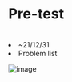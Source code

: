 # Pre-test
<br>
<li> ~21/12/31 
<li> Problem list


![image](https://user-images.githubusercontent.com/22653103/147692658-77b97c2b-d57d-409f-979f-c06bd5e773cc.png)
